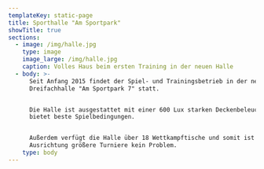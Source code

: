 ```yaml
---
templateKey: static-page
title: Sporthalle "Am Sportpark"
showTitle: true
sections:
  - image: /img/halle.jpg
    type: image
    image_large: /img/halle.jpg
    caption: Volles Haus beim ersten Training in der neuen Halle
  - body: >-
      Seit Anfang 2015 findet der Spiel- und Trainingsbetrieb in der neuen
      Dreifachhalle "Am Sportpark 7" statt.


      Die Halle ist ausgestattet mit einer 600 Lux starken Deckenbeleuchtung und
      bietet beste Spielbedingungen.


      Außerdem verfügt die Halle über 18 Wettkampftische und somit ist auch die
      Ausrichtung größere Turniere kein Problem.
    type: body
---
```

